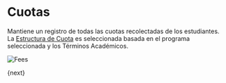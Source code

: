 # Cuotas

Mantiene un registro de todas las cuotas recolectadas de los estudiantes.
La [Estructura de Cuota](/docs/user/manual/es/education/fees/fee-structure.html) es seleccionada basada en el programa seleccionada y los Términos Académicos.

<img class="screenshot" alt="Fees" src="/assets/erpnext_docs/assets/img/education/fees/fees.png">

{next}
